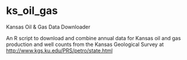 # ks_oil_gas
Kansas Oil &amp; Gas Data Downloader

An R script to download and combine annual data for Kansas oil and gas production and well counts from the Kansas Geological Survey at http://www.kgs.ku.edu/PRS/petro/state.html
